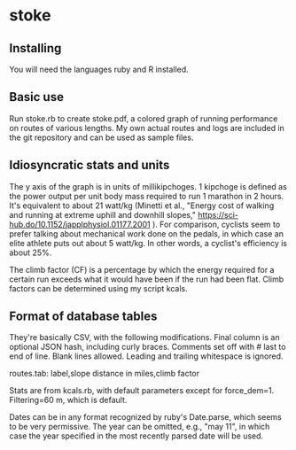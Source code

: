 stoke
=====

## Installing

You will need the languages ruby and R installed.

## Basic use

Run stoke.rb to create stoke.pdf, a colored graph of running performance on routes of various lengths.
My own actual routes and logs are included in the git repository and can be used as sample files.

## Idiosyncratic stats and units

The y axis of the graph is in units of millikipchoges.
1 kipchoge is defined as the power output per unit body mass required to run 1 marathon in 2 hours.
It's equivalent to about 21 watt/kg (Minetti et al., "Energy cost of walking and running at extreme uphill and downhill slopes,"
https://sci-hub.do/10.1152/japplphysiol.01177.2001 ).
For comparison, cyclists seem to prefer talking about mechanical work done on
the pedals, in which case an elite athlete puts out about 5 watt/kg. In other words,
a cyclist's efficiency is about 25%.

The climb factor (CF) is a percentage by which the energy required for a certain run exceeds what it
would have been if the run had been flat. Climb factors can be determined using my script kcals.

## Format of database tables

They're basically CSV, with the following modifications. Final column is an optional JSON hash, including curly braces.
Comments set off with # last to end of line.
Blank lines allowed. Leading and trailing whitespace is ignored.

routes.tab: label,slope distance in miles,climb factor

Stats are from kcals.rb, with default parameters except for force_dem=1. Filtering=60 m, which is default.

Dates can be in any format recognized by ruby's Date.parse, which seems to be very permissive.
The year can be omitted, e.g., "may 11", in which case the year specified in the most recently
parsed date will be used.

